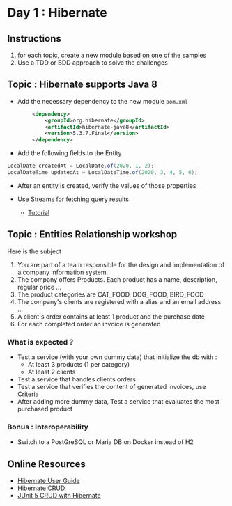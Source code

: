 # Day 1 : Hibernate 

## Instructions 

1. for each topic, create a new module based on one of the samples
1. Use a TDD or BDD approach to solve the challenges

## Topic : Hibernate supports Java 8 

* Add the necessary dependency to the new module `pom.xml`
```xml
		<dependency>
			<groupId>org.hibernate</groupId>
			<artifactId>hibernate-java8</artifactId>
			<version>5.3.7.Final</version>
		</dependency>
```
* Add the following fields to the Entity
```java
LocalDate createdAt = LocalDate.of(2020, 1, 2);
LocalDateTime updatedAt = LocalDateTime.of(2020, 3, 4, 5, 6);
```

   * After an entity is created, verify the values of those properties 

* Use Streams for fetching query results
    * [Tutorial](https://thorben-janssen.com/get-query-results-stream-hibernate-5) 

## Topic : Entities Relationship workshop

Here is the subject 
1. You are part of a team responsible for the design and implementation of a company information system. 
1. The company offers Products. Each product has a name, description, regular price ... 
1. The product categories are CAT_FOOD, DOG_FOOD, BIRD_FOOD
1. The company's clients are registered with a alias and an email address ... 
1. A client's order contains at least 1 product and the purchase date 
1. For each completed order an invoice is generated 

### What is expected ? 
* Test a service (with your own dummy data) that initialize the db with :  
    * At least 3 products (1 per category)
    * At least 2 clients
* Test a service that handles clients orders
* Test a service that verifies the content of generated invoices, use Criteria
* After adding more dummy data, Test a service that evaluates the most purchased product
    

### Bonus : Interoperability
* Switch to a PostGreSQL or Maria DB on Docker instead of H2 

## Online Resources
* [Hibernate User Guide](https://docs.jboss.org/hibernate/orm/5.4/userguide/html_single/Hibernate_User_Guide.html)
* [Hibernate CRUD](https://www.baeldung.com/hibernate-save-persist-update-merge-saveorupdate)
* [JUnit 5 CRUD with Hibernate](https://www.codejava.net/testing/junit-5-tutorial-for-beginner-test-crud-for-hibernate)
